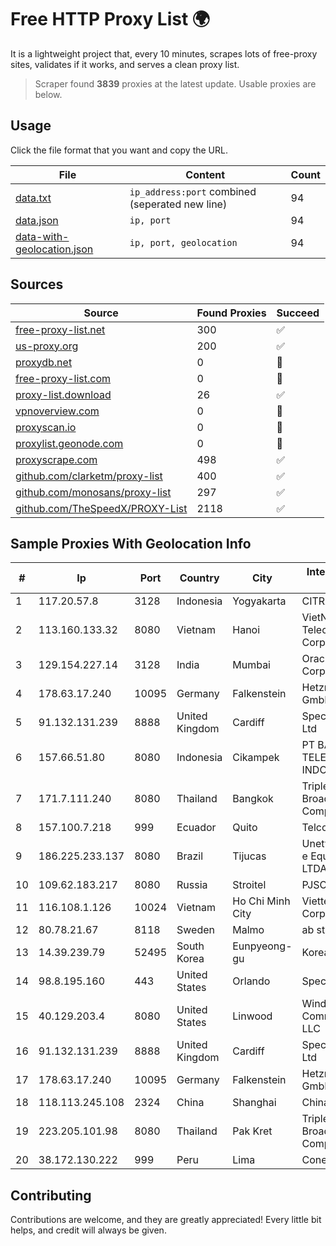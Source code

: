 
# Free HTTP Proxy List 🌍

It is a lightweight project that, every 10 minutes, scrapes lots of free-proxy sites, validates if it works, and serves a clean proxy list.


> Scraper found **3839** proxies at the latest update. Usable proxies are below.

## Usage

Click the file format that you want and copy the URL.


|File|Content|Count|
|----|-------|-----|
|[data.txt](https://raw.githubusercontent.com/themiralay/Proxy-List-World/master/data.txt)|`ip_address:port` combined (seperated new line)|94|
|[data.json](https://raw.githubusercontent.com/themiralay/Proxy-List-World/master/data.json)|`ip, port`|94|
|[data-with-geolocation.json](https://raw.githubusercontent.com/themiralay/Proxy-List-World/master/data-with-geolocation.json)|`ip, port, geolocation`|94|

## Sources

|Source|Found Proxies|Succeed|
|------|-------------|-------|
|[free-proxy-list.net](https://free-proxy-list.net)|300|✅|
|[us-proxy.org](https://www.us-proxy.org)|200|✅|
|[proxydb.net](http://proxydb.net)|0|🚫|
|[free-proxy-list.com](https://free-proxy-list.com/?page=&port=&type%5B%5D=http&type%5B%5D=https&up_time=0&search=Search)|0|🚫|
|[proxy-list.download](https://www.proxy-list.download/HTTP)|26|✅|
|[vpnoverview.com](https://vpnoverview.com/privacy/anonymous-browsing/free-proxy-servers)|0|🚫|
|[proxyscan.io](https://www.proxyscan.io)|0|🚫|
|[proxylist.geonode.com](https://proxylist.geonode.com/api/proxy-list?limit=300&page=1&sort_by=lastChecked&sort_type=desc&protocols=http,https)|0|🚫|
|[proxyscrape.com](https://api.proxyscrape.com/v2/?request=displayproxies&protocol=http&timeout=10000&country=all&ssl=all&anonymity=all)|498|✅|
|[github.com/clarketm/proxy-list](https://raw.githubusercontent.com/clarketm/proxy-list/master/proxy-list-raw.txt)|400|✅|
|[github.com/monosans/proxy-list](https://raw.githubusercontent.com/monosans/proxy-list/main/proxies/http.txt)|297|✅|
|[github.com/TheSpeedX/PROXY-List](https://raw.githubusercontent.com/TheSpeedX/PROXY-List/master/http.txt)|2118|✅|


## Sample Proxies With Geolocation Info

|#|Ip|Port|Country|City|Internet Service Provider|
|-|--|----|-------|----|-------------------------|
|1|117.20.57.8|3128|Indonesia|Yogyakarta|CITRA|
|2|113.160.133.32|8080|Vietnam|Hanoi|VietNam Post and Telecom Corporation|
|3|129.154.227.14|3128|India|Mumbai|Oracle Corporation|
|4|178.63.17.240|10095|Germany|Falkenstein|Hetzner Online GmbH|
|5|91.132.131.239|8888|United Kingdom|Cardiff|Spectrum Internet Ltd|
|6|157.66.51.80|8080|Indonesia|Cikampek|PT BARAYA TELEKOMUNIKASI INDONESIA|
|7|171.7.111.240|8080|Thailand|Bangkok|Triple T Broadband Public Company Limited|
|8|157.100.7.218|999|Ecuador|Quito|Telconet S.A|
|9|186.225.233.137|8080|Brazil|Tijucas|Unetvale Servicos e Equipamentos LTDA|
|10|109.62.183.217|8080|Russia|Stroitel|PJSC Rostelecom|
|11|116.108.1.126|10024|Vietnam|Ho Chi Minh City|Viettel Corporation|
|12|80.78.21.67|8118|Sweden|Malmo|ab stract|
|13|14.39.239.79|52495|South Korea|Eunpyeong-gu|Korea Telecom|
|14|98.8.195.160|443|United States|Orlando|Spectrum|
|15|40.129.203.4|8080|United States|Linwood|Windstream Communications LLC|
|16|91.132.131.239|8888|United Kingdom|Cardiff|Spectrum Internet Ltd|
|17|178.63.17.240|10095|Germany|Falkenstein|Hetzner Online GmbH|
|18|118.113.245.108|2324|China|Shanghai|Chinanet|
|19|223.205.101.98|8080|Thailand|Pak Kret|Triple T Broadband Public Company Limited|
|20|38.172.130.222|999|Peru|Lima|Conex TV E.I.R.L.|



## Contributing

Contributions are welcome, and they are greatly appreciated! Every
little bit helps, and credit will always be given.

